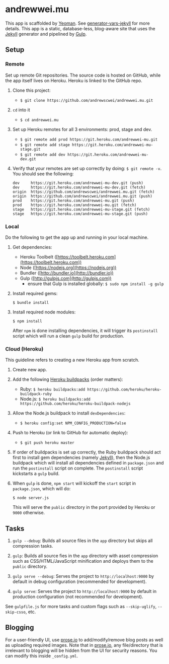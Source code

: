 # andrewwei.mu

This app is scaffolded by [Yeoman](http://yeoman.io). See [generator-vars-jekyll](https://github.com/VARIANTE/generator-vars-jekyll.git) for more details. This app is a static, database-less, blog-aware site that uses the [Jekyll](http://jekyllrb.com) generator and pipelined by [Gulp](http://gulpjs.com).

## Setup

### Remote

Set up remote Git repositories. The source code is hosted on GitHub, while the app itself lives on Heroku. Heroku is linked to the GitHub repo.

1.  Clone this project:
    -   ```$ git clone https://github.com/andrewscwei/andrewwei.mu.git```

2.  ```cd``` into it
    -   ```$ cd andrewwei.mu```

3.  Set up Heroku remotes for all 3 environments: prod, stage and dev.
    -   ```$ git remote add prod https://git.heroku.com/andrewwei-mu.git```
    -   ```$ git remote add stage https://git.heroku.com/andrewwei-mu-stage.git```
    -   ```$ git remote add dev https://git.heroku.com/andrewwei-mu-dev.git```

4.  Verify that your remotes are set up correctly by doing: ```$ git remote -v```. You should see the following:
    ```
    dev     https://git.heroku.com/andrewwei-mu-dev.git (push)
    dev     https://git.heroku.com/andrewwei-mu-dev.git (fetch)
    origin  https://github.com/andrewscwei/andrewwei.mu.git (fetch)
    origin  https://github.com/andrewscwei/andrewwei.mu.git (push)
    prod    https://git.heroku.com/andrewwei-mu.git (push)
    prod    https://git.heroku.com/andrewwei-mu.git (fetch)
    stage   https://git.heroku.com/andrewwei-mu-stage.git (fetch)
    stage   https://git.heroku.com/andrewwei-mu-stage.git (push)
    ```

### Local

Do the following to get the app up and running in your local machine.

1.  Get dependencies:
    - Heroku Toolbelt ([https://toolbelt.heroku.com](https://toolbelt.heroku.com))
    - Node ([https://nodejs.org](https://nodejs.org))
    - Bundler ([http://bundler.io](http://bundler.io))
    - Gulp ([http://gulpjs.com](http://gulpjs.com))
        - ensure that Gulp is installed globally: ```$ sudo npm install -g gulp```

2.  Install required gems:
    ```
    $ bundle install
    ```

3.  Install required node modules:
    ```
    $ npm install
    ```
    After ```npm``` is done installing dependencies, it will trigger its ```postinstall``` script which will run a clean ```gulp``` build for production.

### Cloud (Heroku)

This guideline refers to creating a new Heroku app from scratch.

1.  Create new app.

2.  Add the following [Heroku buildpacks](https://devcenter.heroku.com/articles/buildpacks) (order matters):
    - Ruby: ```$ heroku buildpacks:add https://github.com/heroku/heroku-buildpack-ruby```
    - Node.js: ```$ heroku buildpacks:add https://github.com/heroku/heroku-buildpack-nodejs```

3.  Allow the Node.js buildpack to install ```devDependencies```:
    - ```$ heroku config:set NPM_CONFIG_PRODUCTION=false```

4.  Push to Heroku (or link to GitHub for automatic deploy):
    - ```$ git push heroku master```

5.  If order of buildpacks is set up correctly, the Ruby buildpack should act first to install gem dependencies (namely [Jekyll](http://jekyllrb.com)), then the Node.js buildpack which will install all dependencies defined in ```package.json``` and run the ```postinstall``` script on complete. The ```postinstall``` script kickstarts a ```gulp``` build.

6.  When ```gulp``` is done, ```npm start``` will kickoff the ```start``` script in ```package.json```, which will do:
    ```
    $ node server.js
    ```
    This will serve the ```public``` directory in the port provided by Heroku or ```9000``` otherwise.

## Tasks

1.  ```gulp --debug```: Builds all source files in the ```app``` directory but skips all compression tasks.

2.  ```gulp```: Builds all source fies in the ```app``` directory with asset compression such as CSS/HTML/JavaScript minification and deploys them to the ```public``` directory.

3.  ```gulp serve --debug```: Serves the project to ```http://localhost:9000``` by default in debug configuration (recommended for development).

4.  ```gulp serve```: Serves the project to ```http://localhost:9000``` by default in production configuration (not recommended for development).

See ```gulpfile.js``` for more tasks and custom flags such as ```--skip-uglify```, ```--skip-csso```, etc.

## Blogging

For a user-friendly UI, use [prose.io](http://prose.io) to add/modify/remove blog posts as well as uploading required images. Note that in [prose.io](http://prose.io), any file/directory that is irrelevant to blogging will be hidden from the UI for security reasons. You can modify this inside ```_config.yml```.
